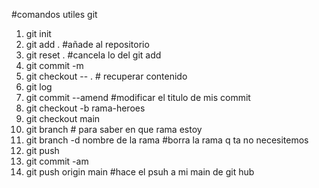 #comandos utiles git

1. git init 
2. git add . #añade al repositorio 
3. git reset . #cancela lo del git add 
4.  git commit -m
5.  git checkout -- . # recuperar contenido
6.  git log
7. git commit --amend #modificar el titulo de mis commit 
8.  git checkout -b rama-heroes
9.  git checkout main
10.  git branch # para saber en que rama estoy
11.  git branch -d nombre de la rama #borra la rama q ta no necesitemos
12. git push
13. git commit -am 
14. git push origin main #hace el psuh a mi main de git hub

